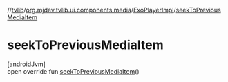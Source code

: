 //[tvlib](../../../index.md)/[org.mjdev.tvlib.ui.components.media](../index.md)/[ExoPlayerImpl](index.md)/[seekToPreviousMediaItem](seek-to-previous-media-item.md)

# seekToPreviousMediaItem

[androidJvm]\
open override fun [seekToPreviousMediaItem](seek-to-previous-media-item.md)()
